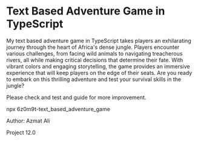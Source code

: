 # Text Based Adventure Game in TypeScript

My text based adventure game in TypeScript takes players an exhilarating journey through the heart of Africa's dense jungle. Players encounter various challenges, from facing wild animals to navigating treacherous rivers, all while making critical decisions that determine their fate. With vibrant colors and engaging storytelling, the game provides an immersive experience that will keep players on the edge of their seats. Are you ready to embark on this thrilling adventure and test your survival skills in the jungle?

Please check and test and guide for more improvement.

npx 6z0m9t-text_based_adventure_game

Author: Azmat Ali

Project 12.0
